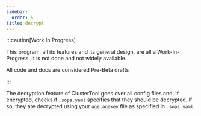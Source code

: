 ```yaml
---
sidebar:
  order: 5
title: decrypt
---
```


:::caution[Work In Progress]

This program, all its features and its general design, are all a Work-In-Progress. It is not done and not widely available.

All code and docs are considered Pre-Beta drafts

:::

The decryption feature of ClusterTool goes over all config files and, if encrypted, checks if `.sops.yaml` specifies that they should be decrypted.
If so, they are decrypted using your `age.agekey` file as specified in `.sops.yaml`.
